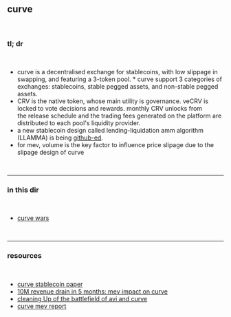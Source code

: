 ## curve

<br>

### tl; dr

<br>

* curve is a decentralised exchange for stablecoins, with low slippage in swapping, and featuring a 3-token pool. * curve support 3 categories of exchanges: stablecoins, stable pegged assets, and non-stable pegged assets.
* CRV is the native token, whose main utility is governance. veCRV is locked to vote decisions and rewards. monthly CRV unlocks from the release schedule and the trading fees generated on the platform are distributed to each pool's liquidity provider. 
* a new stablecoin design called lending-liquidation amm algorithm (LLAMMA) is being [github-ed](https://github.com/curvefi/curve-stablecoin-js).
* for mev, volume is the key factor to influence price slipage due to the slipage design of curve

<br>

----

### in this dir

<br>

* [curve wars](curve_wars.md)

<br>


---

### resources

<br>

* [curve stablecoin paper](https://github.com/curvefi/curve-stablecoin/blob/master/doc/curve-stablecoin.pdf)
* [10M revenue drain in 5 months: mev impact on curve](https://medium.com/@eigenphi/10m-revenue-drain-in-5-months-mev-impact-on-curve-fd5214a0667)
* [cleaning Up of the battlefield of avi and curve](https://mirror.xyz/0xc19565163aFdEe3783FC970E4Bd0275B11848d34/MVIdkzGOWx70ap0uA9Nuh7GHXtO1jGopEaIeAK2coC8)
* [curve mev report](https://mirror.xyz/0xc19565163aFdEe3783FC970E4Bd0275B11848d34/iyBEOpngdSrVzlWjWf6eHVwOBuj2pEVxtbwyCNqlAyA)
